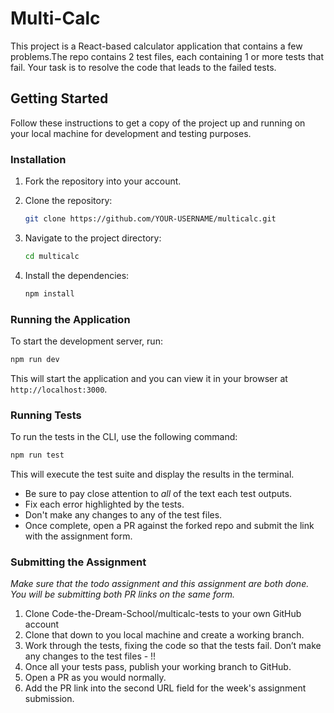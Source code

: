 # Multi-Calc

This project is a React-based calculator application that contains a few problems.The repo contains 2 test files, each containing 1 or more tests that fail. Your task is to resolve the code that leads to the failed tests.

## Getting Started

Follow these instructions to get a copy of the project up and running on your local machine for development and testing purposes.

### Installation

1. Fork the repository into your account.
2. Clone the repository:

   ```sh
   git clone https://github.com/YOUR-USERNAME/multicalc.git
   ```

3. Navigate to the project directory:

   ```sh
   cd multicalc
   ```
4. Install the dependencies:


   ```sh
   npm install
   ```

### Running the Application

To start the development server, run:

```sh
npm run dev
```

This will start the application and you can view it in your browser at `http://localhost:3000`.

### Running Tests

To run the tests in the CLI, use the following command:

```sh
npm run test
```

This will execute the test suite and display the results in the terminal.

- Be sure to pay close attention to *all* of the text each test outputs.
- Fix each error highlighted by the tests.
- Don't make any changes to any of the test files.
- Once complete, open a PR against the forked repo and submit the link with the assignment form.

### Submitting the Assignment

_Make sure that the todo assignment and this assignment are both done. You will be submitting both PR links on the same form._

1. Clone Code-the-Dream-School/multicalc-tests to your own GitHub account
2. Clone that down to you local machine and create a working branch.
3. Work through the tests, fixing the code so that the tests fail. Don’t make any changes to the test files - !!
4. Once all your tests pass, publish your working branch to GitHub.
5. Open a PR as you would normally.
6. Add the PR link into the second URL field for the week's assignment submission. 

